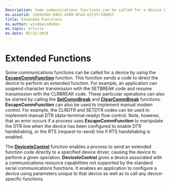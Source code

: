 ```yaml
---
Description: Some communications functions can be called for a device by using the EscapeCommFunction function.
ms.assetid: 12b92d4b-04b5-4509-9fad-af23fcfd8857
title: Extended Functions
ms.author: windowssdkdev
ms.topic: article
ms.date: 05/31/2018
---
```


# Extended Functions

Some communications functions can be called for a device by using the [**EscapeCommFunction**](/windows/desktop/api/Winbase/nf-winbase-escapecommfunction) function. This function sends a code to direct the device to perform an extended function. For example, an application can suspend character transmission with the SETBREAK code and resume transmission with the CLRBREAK code. These particular operations can also be started by calling the [**SetCommBreak**](/windows/desktop/api/Winbase/nf-winbase-setcommbreak) and [**ClearCommBreak**](/windows/desktop/api/Winbase/nf-winbase-clearcommbreak) functions. **EscapeCommFunction** can also be used to implement manual modem control. For example, the CLRDTR and SETDTR codes can be used to implement manual DTR (data-terminal-ready) flow control. Note, however, that an error occurs if a process uses **EscapeCommFunction** to manipulate the DTR line when the device has been configured to enable DTR handshaking, or the RTS (request-to-send) line if RTS handshaking is enabled.

The [**DeviceIoControl**](https://msdn.microsoft.com/en-us/library/Aa363216(v=VS.85).aspx) function enables a process to send an extended function code directly to a specified device driver, causing the device to perform a given operation. **DeviceIoControl** gives a device associated with a communications resource capabilities not supported by the standard serial communications functions. It enables an application to configure a device using parameters unique to that device as well as to call any device-specific functions.

 

 



